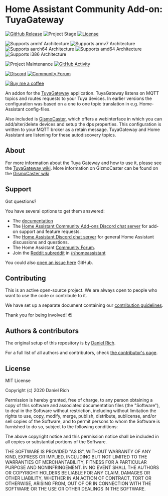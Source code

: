 # Home Assistant Community Add-on: TuyaGateway

[![GitHub Release][releases-shield]][releases]
![Project Stage][project-stage-shield]
[![License][license-shield]](LICENSE.md)

![Supports armhf Architecture][armhf-shield]
![Supports armv7 Architecture][armv7-shield]
![Supports aarch64 Architecture][aarch64-shield]
![Supports amd64 Architecture][amd64-shield]
![Supports i386 Architecture][i386-shield]

![Project Maintenance][maintenance-shield]
[![GitHub Activity][commits-shield]][commits]

[![Discord][discord-shield]][discord]
[![Community Forum][forum-shield]][forum]

[![Buy me a coffee][buymeacoffee-shield]][buymeacoffee]

An addon for the [TuyaGateway][tuyagateway] application. TuyaGateway listens on MQTT topics and routes requests to your Tuya devices. In earlier versions the configuration was based on a one to one topic translation in e.g. Home-Assistant
config-files.

Also included is [GismoCaster][gismocaster], which offers a webinterface in which you can add/alter/delete devices and setup the dps properties. This configuration is written to your MQTT broker as a retain message. TuyaGateway and Home Assistant are listening for these autodiscovery topics.


## About

For more information about the Tuya Gateway and how to use it, please see the [TuyaGateway wiki][tuyagateway-wiki]. More information on GizmoCaster can be found on the [GismoCaster wiki][gismocaster-wiki]

## Support

Got questions?

You have several options to get them answered:

- The [documentation](DOCS.md)
- The [Home Assistant Community Add-ons Discord chat server][discord] for add-on
  support and feature requests.
- The [Home Assistant Discord chat server][discord-ha] for general Home
  Assistant discussions and questions.
- The Home Assistant [Community Forum][forum].
- Join the [Reddit subreddit][reddit] in [/r/homeassistant][reddit]

You could also [open an issue here][issue] GitHub.

## Contributing

This is an active open-source project. We are always open to people who want to
use the code or contribute to it.

We have set up a separate document containing our
[contribution guidelines](CONTRIBUTING.md).

Thank you for being involved! :heart_eyes:

## Authors & contributors

The original setup of this repository is by [Daniel Rich][sjthespian].

For a full list of all authors and contributors,
check [the contributor's page][contributors].

## License

MIT License

Copyright (c) 2020 Daniel Rich

Permission is hereby granted, free of charge, to any person obtaining a copy
of this software and associated documentation files (the "Software"), to deal
in the Software without restriction, including without limitation the rights
to use, copy, modify, merge, publish, distribute, sublicense, and/or sell
copies of the Software, and to permit persons to whom the Software is
furnished to do so, subject to the following conditions:

The above copyright notice and this permission notice shall be included in all
copies or substantial portions of the Software.

THE SOFTWARE IS PROVIDED "AS IS", WITHOUT WARRANTY OF ANY KIND, EXPRESS OR
IMPLIED, INCLUDING BUT NOT LIMITED TO THE WARRANTIES OF MERCHANTABILITY,
FITNESS FOR A PARTICULAR PURPOSE AND NONINFRINGEMENT. IN NO EVENT SHALL THE
AUTHORS OR COPYRIGHT HOLDERS BE LIABLE FOR ANY CLAIM, DAMAGES OR OTHER
LIABILITY, WHETHER IN AN ACTION OF CONTRACT, TORT OR OTHERWISE, ARISING FROM,
OUT OF OR IN CONNECTION WITH THE SOFTWARE OR THE USE OR OTHER DEALINGS IN THE
SOFTWARE.

[aarch64-shield]: https://img.shields.io/badge/aarch64-yes-green.svg
[amd64-shield]: https://img.shields.io/badge/amd64-yes-green.svg
[armhf-shield]: https://img.shields.io/badge/armhf-yes-green.svg
[armv7-shield]: https://img.shields.io/badge/armv7-yes-green.svg
[buymeacoffee-shield]: https://www.buymeacoffee.com/assets/img/guidelines/download-assets-sm-2.svg
[buymeacoffee]: https://buymeacoff.ee/sjthespian
[commits-shield]: https://img.shields.io/github/commit-activity/y/sjthespian/addon-tuyagateway.svg
[commits]: https://github.com/sjthespian/addon-tuyagateway/commits/master
[contributors]: https://github.com/sjthespian/addon-tuyagateway/graphs/contributors
[sjthespian]: https://github.com/sjthespian
[discord-ha]: https://discord.gg/c5DvZ4e
[discord-shield]: https://img.shields.io/discord/478094546522079232.svg
[discord]: https://discord.me/hassioaddons
[docs]: https://github.com/sjthespian/addon-tuyagateway/blob/master/DOCS.md
[forum-shield]: https://img.shields.io/badge/community-forum-brightgreen.svg
[forum]: https://community.home-assistant.io/t/community-hass-io-add-on-network-ups-tools/68516
[gitlabci-shield]: https://gitlab.com/sjthespian/addon-tuyagateway/badges/master/pipeline.svg
[gitlabci]: https://gitlab.com/sjthespian/addon-tuyagateway/pipelines
[i386-shield]: https://img.shields.io/badge/i386-yes-green.svg
[issue]: https://github.com/sjthespian/addon-tuyagateway/issues
[license-shield]: https://img.shields.io/github/license/sjthespian/addon-tuyagateway.svg
[maintenance-shield]: https://img.shields.io/maintenance/yes/2020.svg
[project-stage-shield]: https://img.shields.io/badge/project%20stage-experimental-yellow.svg
[reddit]: https://reddit.com/r/homeassistant
[releases-shield]: https://img.shields.io/github/release/sjthespian/addon-tuyagateway.svg
[releases]: https://github.com/sjthespian/addon-tuyagateway/releases
[repository]: https://github.com/sjthespian/repository
[tuyagateway]: https://github.com/TradeFace/tuyagateway
[tuyagateway-wiki]: https://github.com/TradeFace/tuyagateway/wiki
[gismocaster]: https://github.com/TradeFace/gismocaster
[gismocaster-wiki]: https://github.com/TradeFace/gismocaster/wiki
